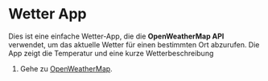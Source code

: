 # Wetter App

Dies ist eine einfache Wetter-App, die die **OpenWeatherMap API** verwendet, um das aktuelle Wetter für einen bestimmten Ort abzurufen. Die App zeigt die Temperatur und eine kurze Wetterbeschreibung 

1. Gehe zu [OpenWeatherMap](https://openweathermap.org/).

